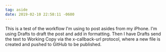 ```yaml
---
tag: aside
date: 2019-02-10 22:58:11 -0600
---
```

This is a test of the workflow I'm using to post asides from my iPhone. I'm using Drafts to draft the post and add in formatting. Then I have Drafts send the text to Working Copy via the x-callback-url protocol, where a new file is created and pushed to GitHub to be published. 